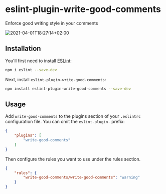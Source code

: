 # eslint-plugin-write-good-comments

Enforce good writing style in your comments

![2021-04-01T18:27:14+02:00](https://user-images.githubusercontent.com/3704904/113325601-f68f0b80-9318-11eb-8fe8-c9914e48e28e.png)

## Installation

You'll first need to install [ESLint](http://eslint.org):

```bash
npm i eslint --save-dev
```

Next, install `eslint-plugin-write-good-comments`:

```bash
npm install eslint-plugin-write-good-comments --save-dev
```

## Usage

Add `write-good-comments` to the plugins section of your `.eslintrc`
configuration file. You can omit the `eslint-plugin-` prefix:

```json
{
    "plugins": [
        "write-good-comments"
    ]
}
```

Then configure the rules you want to use under the rules section.

```json
{
    "rules": {
        "write-good-comments/write-good-comments": "warning"
    }
}
```
